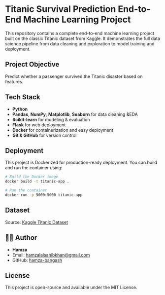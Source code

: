 # Titanic Survival Prediction  End-to-End Machine Learning Project

This repository contains a complete end-to-end machine learning project built on the classic Titanic dataset from Kaggle. It demonstrates the full data science pipeline  from data cleaning and exploration to model training and deployment.


## Project Objective

Predict whether a passenger survived the Titanic disaster based on features.


##  Tech Stack

- **Python**
- **Pandas**, **NumPy**, **Matplotlib**, **Seaborn** for data cleaning &EDA
- **Scikit-learn** for modeling & evaluation
- **Flask** for web deployment
- **Docker** for containerization and easy deployment
- **Git & GitHub** for version control

## Deployment

This project is Dockerized for production-ready deployment. You can build and run the container using:

```bash
# Build the Docker image
docker build -t titanic-app .

# Run the container
docker run -p 5000:5000 titanic-app
```

## Dataset
Source: [Kaggle Titanic Dataset](https://www.kaggle.com/competitions/titanic/overview)

## 👨‍💻 Author

- **Hamza**
- Email: [hamzalalsahibkhan@gmail.com](mailto:hamzalalsahibkhan@gmail.com)
- GitHub: [hamza-bangash](https://github.com/hamza-bangash/hamza-bangash)

## License
This project is open-source and available under the MIT License.
